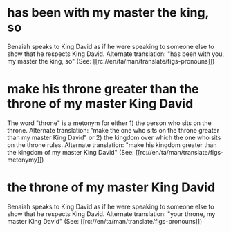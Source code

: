 # has been with my master the king, so

Benaiah speaks to King David as if he were speaking to someone else to show that he respects King David. Alternate translation: "has been with you, my master the king, so" (See: [[rc://en/ta/man/translate/figs-pronouns]])

# make his throne greater than the throne of my master King David

The word "throne" is a metonym for either 1) the person who sits on the throne. Alternate translation: "make the one who sits on the throne greater than my master King David" or 2) the kingdom over which the one who sits on the throne rules. Alternate translation: "make his kingdom greater than the kingdom of my master King David" (See: [[rc://en/ta/man/translate/figs-metonymy]])

# the throne of my master King David

Benaiah speaks to King David as if he were speaking to someone else to show that he respects King David. Alternate translation: "your throne, my master King David" (See: [[rc://en/ta/man/translate/figs-pronouns]])


